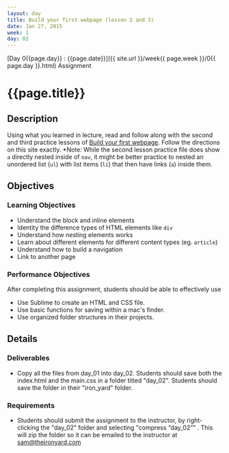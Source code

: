 ```yaml
---
layout: day
title: Build your first webpage (lesson 2 and 3)
date: Jan 27, 2015
week: 1
day: 02
---
```

[Day 0{{page.day}} : {{page.date}}]({{ site.url }}/week{{ page.week }}/0{{ page.day }}.html) Assignment

# {{page.title}}

## Description
Using what you learned in lecture, read and follow along with the second and third practice lessons of [Build your first webpage](http://learn.shayhowe.com/html-css/getting-to-know-html/). Follow the directions on this site exactly.
*Note: While the second lesson practice file does show `a` directly nested inside of `nav`, it might be better practice to nested an unordered list (`ul`) with list items (`li`) that then have links (`a`) inside them.

## Objectives

### Learning Objectives

* Understand the block and inline elements
* Identity the difference types of HTML elements like `div`
* Understand how nesting elements works
* Learn about different elements for different content types (eg. `article`)
* Understand how to build a navigation
* Link to another page


### Performance Objectives

After completing this assignment, students should be able to effectively use

* Use Sublime to create an HTML and CSS file.
* Use basic functions for saving within a mac's finder.
* Use organized folder structures in their projects.


## Details

### Deliverables
* Copy all the files from day_01 into day_02. Students should save both the index.html and the main.css in a folder titled "day_02". Students should save the folder in their "iron_yard" folder.

### Requirements

* Students should submit the assignment to the instructor, by right-clicking the "day_02" folder and selecting "compress “day_02”" . This will zip the folder so it can be emailed to the instructor at sam@theironyard.com

